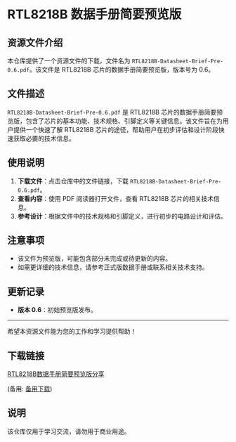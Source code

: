 # RTL8218B 数据手册简要预览版

## 资源文件介绍

本仓库提供了一个资源文件的下载，文件名为 `RTL8218B-Datasheet-Brief-Pre-0.6.pdf`。该文件是 RTL8218B 芯片的数据手册简要预览版，版本号为 0.6。

## 文件描述

`RTL8218B-Datasheet-Brief-Pre-0.6.pdf` 是 RTL8218B 芯片的数据手册简要预览版，包含了芯片的基本功能、技术规格、引脚定义等关键信息。该文件旨在为用户提供一个快速了解 RTL8218B 芯片的途径，帮助用户在初步评估和设计阶段快速获取必要的技术信息。

## 使用说明

1. **下载文件**：点击仓库中的文件链接，下载 `RTL8218B-Datasheet-Brief-Pre-0.6.pdf`。
2. **查看内容**：使用 PDF 阅读器打开文件，查看 RTL8218B 芯片的相关技术信息。
3. **参考设计**：根据文件中的技术规格和引脚定义，进行初步的电路设计和评估。

## 注意事项

- 该文件为预览版，可能包含部分未完成或待更新的内容。
- 如需更详细的技术信息，请参考正式版数据手册或联系相关技术支持。

## 更新记录

- **版本 0.6**：初始预览版发布。

---

希望本资源文件能为您的工作和学习提供帮助！

## 下载链接
[RTL8218B数据手册简要预览版分享](https://pan.quark.cn/s/426baac6be92) 

(备用: [备用下载](https://pan.baidu.com/s/1QtkqQyCrouh953tnbklXXw?pwd=czsl))

## 说明

该仓库仅用于学习交流，请勿用于商业用途。
